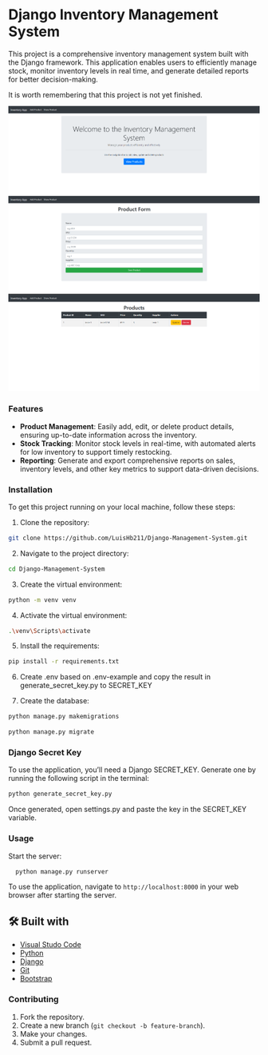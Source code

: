 # Django Inventory Management System

This project is a comprehensive inventory management system built with the Django framework. This application enables users to efficiently manage stock, monitor inventory levels in real time, and generate detailed reports for better decision-making.

It is worth remembering that this project is not yet finished.

![Image](Screenshot_1.png)
![Image](Screenshot_2.png)
![Image](Screenshot_3.png)

### Features

- **Product Management**: Easily add, edit, or delete product details, ensuring up-to-date information across the inventory.
- **Stock Tracking**: Monitor stock levels in real-time, with automated alerts for low inventory to support timely restocking.
- **Reporting**: Generate and export comprehensive reports on sales, inventory levels, and other key metrics to support data-driven decisions.

### Installation

To get this project running on your local machine, follow these steps:

1. Clone the repository:
```bash
git clone https://github.com/LuisHb211/Django-Management-System.git
```
2. Navigate to the project directory:
```bash
cd Django-Management-System
```
3.  Create the virtual environment:
```bash
python -m venv venv
```
4. Activate the virtual environment:
```bash
.\venv\Scripts\activate 
```
5.  Install the requirements:
```bash
pip install -r requirements.txt 
```
6. Create .env based on .env-example and copy the result in generate_secret_key.py to SECRET_KEY

7. Create the database:
```bash
python manage.py makemigrations
```
```bash
python manage.py migrate
```

### Django Secret Key

To use the application, you’ll need a Django SECRET_KEY. Generate one by running the following script in the terminal:
```bash
python generate_secret_key.py
```
Once generated, open settings.py and paste the key in the SECRET_KEY variable.

### Usage

Start the server:
```bash
  python manage.py runserver
```
To use the application, navigate to `http://localhost:8000` in your web browser after starting the server.


## 🛠️ Built with

* [Visual Studo Code](https://code.visualstudio.com/)  
* [Python](https://www.python.org/)
* [Django](https://www.djangoproject.com/)
* [Git](https://git-scm.com/) 
* [Bootstrap](https://getbootstrap.com/)

### Contributing

1. Fork the repository.
2. Create a new branch (`git checkout -b feature-branch`).
3. Make your changes.
4. Submit a pull request.
